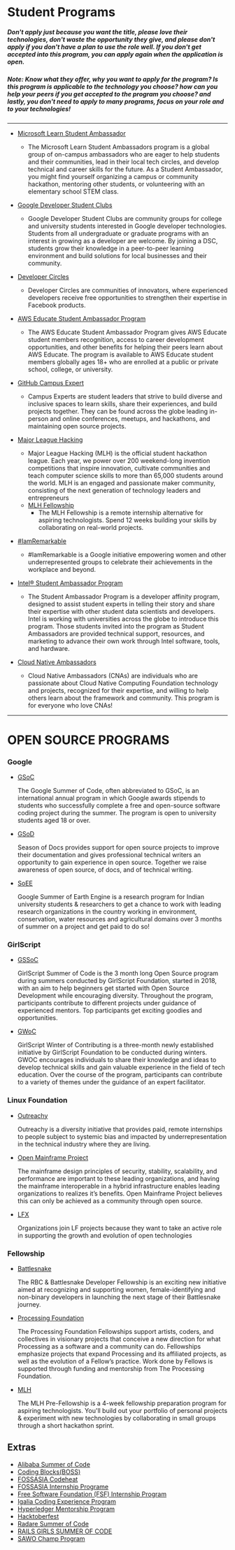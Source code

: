 # Student Programs
##### Don't apply just because you want the title, please love their technologies, don't waste the opportunity they give, and please don't apply if you don't have a plan to use the role well. If you don't get accepted into this program, you can apply again when the application is open. 

##### Note: Know what they offer, why you want to apply for the program? Is this program is applicable to the technology you choose? how can you help your peers if you get accepted to the program you choose? and lastly, you don't need to apply to many programs, focus on your role and to your technologies!

<hr />

- <a href="https://studentambassadors.microsoft.com/">Microsoft Learn Student Ambassador</a>
  - The Microsoft Learn Student Ambassadors program is a global group of on-campus ambassadors who are eager to help students and their communities, lead in their local tech circles, and develop technical and career skills for the future. As a Student Ambassador, you might find yourself organizing a campus or community hackathon, mentoring other students, or volunteering with an elementary school STEM class.

- <a href="https://developers.google.com/community/dsc">Google Developer Student Clubs</a>
  - Google Developer Student Clubs are community groups for college and university students interested in Google developer technologies. Students from all undergraduate or graduate programs with an interest in growing as a developer are welcome. By joining a DSC, students grow their knowledge in a peer-to-peer learning environment and build solutions for local businesses and their community.

- <a href="https://developers.facebook.com/developercircles/">Developer Circles</a>
  - Developer Circles are communities of innovators, where experienced developers receive free opportunities to strengthen their expertise in Facebook products.  

- <a href="https://aws.amazon.com/education/awseducate/student-ambassador-program/">AWS Educate Student Ambassador Program</a>
  - The AWS Educate Student Ambassador Program gives AWS Educate student members recognition, access to career development opportunities, and other benefits for helping their peers learn about AWS Educate. The program is available to AWS Educate student members globally ages 18+ who are enrolled at a public or private school, college, or university.

- <a href="https://education.github.com/experts">GitHub Campus Expert</a>
  - Campus Experts are student leaders that strive to build diverse and inclusive spaces to learn skills, share their experiences, and build projects together. They can be found across the globe leading in-person and online conferences, meetups, and hackathons, and maintaining open source projects. 

- <a href="https://mlh.io/">Major League Hacking</a>
  - Major League Hacking (MLH) is the official student hackathon league. Each year, we power over 200 weekend-long invention competitions that inspire innovation, cultivate communities and teach computer science skills to more than 65,000 students around the world. MLH is an engaged and passionate maker community, consisting of the next generation of technology leaders and entrepreneurs 
  - <a href="https://fellowship.mlh.io/">MLH Fellowship</a>
    - The MLH Fellowship is a remote internship alternative for aspiring technologists. Spend 12 weeks building your skills by collaborating on real-world projects.

- <a href="https://iamremarkable.withgoogle.com/">#IamRemarkable</a>
  - #IamRemarkable is a Google initiative empowering women and other underrepresented groups to celebrate their achievements in the workplace and beyond.

 - <a href="https://software.intel.com/content/www/us/en/develop/blogs/about-the-intel-student-ambassador-program-for-ai.html">Intel® Student Ambassador Program</a>
    - The Student Ambassador Program is a developer affinity program, designed to assist student experts in telling their story and share their expertise with other student data scientists and developers.  Intel is working with universities across the globe to introduce this program. Those students invited into the program as Student Ambassadors are provided technical support, resources, and marketing to advance their own work through Intel software, tools, and hardware. 

- <a href="https://www.cncf.io/people/ambassadors/">Cloud Native Ambassadors</a>
  - Cloud Native Ambassadors (CNAs) are individuals who are passionate about Cloud Native Computing Foundation technology and projects, recognized for their expertise, and willing to help others learn about the framework and community. This program is for everyone who love CNAs!


---

# OPEN SOURCE PROGRAMS

### Google
- [GSoC](https://summerofcode.withgoogle.com/) 
    <p>The Google Summer of Code, often abbreviated to GSoC, is an international annual program in which Google awards stipends to students who successfully complete a free and open-source software coding project during the summer. The program is open to university students aged 18 or over.</p>
- [GSoD](https://developers.google.com/season-of-docs)
    <p>Season of Docs provides support for open source projects to improve their documentation and gives professional technical writers an opportunity to gain experience in open source. Together we raise awareness of open source, of docs, and of technical writing.</p>
- [SoEE](https://sites.google.com/view/summerofearthengine/home)
    <p>Google Summer of Earth Engine is a research program for Indian university students & researchers to get a chance to work with leading research organizations in the country working in environment, conservation, water resources and agricultural domains over 3 months of summer on a project and get paid to do so!</p>

### GirlScript
- [GSSoC](https://gssoc.girlscript.tech/)
    <p>GirlScript Summer of Code is the 3 month long Open Source program during summers conducted by GirlScript Foundation, started in 2018, with an aim to help beginners get started with Open Source Development while encouraging diversity. Throughout the program, participants contribute to different projects under guidance of experienced mentors. Top participants get exciting goodies and opportunities.</p>
- [GWoC](https://gwoc.girlscript.tech/)
    <p>GirlScript Winter of Contributing is a three-month newly established initiative by GirlScript Foundation to be conducted during winters. GWOC encourages individuals to share their knowledge and ideas to develop technical skills and gain valuable experience in the field of tech education. Over the course of the program, participants can contribute to a variety of themes under the guidance of an expert facilitator.</p>

### Linux Foundation
- [Outreachy](https://www.outreachy.org/)
    <p>Outreachy is a diversity initiative that provides paid, remote internships to people subject to systemic bias and impacted by underrepresentation in the technical industry where they are living.</p>
- [Open Mainframe Project](https://www.openmainframeproject.org/projects/mentorship-program)
    <p>The mainframe design principles of security, stability, scalability, and performance are important to these leading organizations, and having the mainframe interoperable in a hybrid infrastructure enables leading organizations to realizes it’s benefits. Open Mainframe Project believes this can only be achieved as a community through open source.</p>
- [LFX](https://lfx.linuxfoundation.org/participate/join-project/)
    <p>Organizations join LF projects because they want to take an active role in supporting the growth and evolution of open technologies</p>

### Fellowship
- [Battlesnake](https://fellowship.battlesnake.com/)
    <p>The RBC & Battlesnake Developer Fellowship is an exciting new initiative aimed at recognizing and supporting women, female-identifying and non-binary developers in launching the next stage of their Battlesnake journey.</p>
- [Processing Foundation](https://processingfoundation.org/fellowships)
    <p> The Processing Foundation Fellowships support artists, coders, and collectives in visionary projects that conceive a new direction for what Processing as a software and a community can do. Fellowships emphasize projects that expand Processing and its affiliated projects, as well as the evolution of a Fellow’s practice. Work done by Fellows is supported through funding and mentorship from The Processing Foundation.</p>
- [MLH](https://fellowship.mlh.io/programs/explorer)
    <p>The MLH Pre-Fellowship is a 4-week fellowship preparation program for aspiring technologists. You'll build out your portfolio of personal projects & experiment with new technologies by collaborating in small groups through a short hackathon sprint. </p>

## Extras

- [Alibaba Summer of Code](https://www.alibabacloud.com/campaign/summerofcode2020?spm=a2c65.11461447.0.0.15b57581isEras)
- [Coding Blocks(BOSS)](https://boss.codingblocks.com/) 
- [FOSSASIA Codeheat](https://codeheat.org/)
- [FOSSASIA Internship Programe](https://fossasia.org/)
- [Free Software Foundation (FSF) Internship Program](https://www.fsf.org/volunteer/internships)
- [Igalia Coding Experience Program](https://www.igalia.com/coding-experience/)
- [Hyperledger Mentorship Program](https://wiki.hyperledger.org/display/INTERN)
- [Hacktoberfest](https://hacktoberfest.digitalocean.com/)
- [Radare Summer of Code](https://www.radare.org/rsoc/2019/)
- [RAILS GIRLS SUMMER OF CODE](https://railsgirlssummerofcode.org/)
- [SAWO Champ Program](https://bit.ly/SAWO-Labs-Champ-Program)
